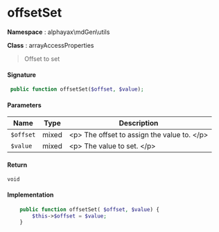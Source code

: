 
# offsetSet

**Namespace**  : alphayax\mdGen\utils

**Class** : arrayAccessProperties


> Offset to set


#### Signature

```php
 public function offsetSet($offset, $value);
```

#### Parameters

| Name | Type | Description |
|---|---|---|
| `$offset` | mixed | &lt;p&gt; The offset to assign the value to. &lt;/p&gt; |
| `$value` | mixed | &lt;p&gt; The value to set. &lt;/p&gt; |

#### Return

    void 

#### Implementation

```php
    public function offsetSet( $offset, $value) {
        $this->$offset = $value;
    }

```
